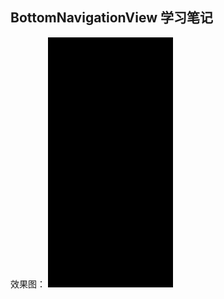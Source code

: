 ## BottomNavigationView  学习笔记

效果图：
![BottomNavigationViewDemo](https://github.com/Evan-zch/BottomNavigationViewDemo/blob/master/app/src/2.gif)
